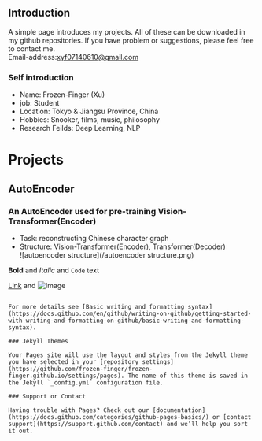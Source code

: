 ## Introduction
A simple page introduces my projects. All of these can be downloaded in my github repositories.
If you have problem or suggestions, please feel free to contact me.<br>
Email-address:<a href="mailto:xyf07140610@gmail.com">xyf07140610@gmail.com</a>

### Self introduction
 - Name: Frozen-Finger (Xu)
 - job: Student
 - Location: Tokyo & Jiangsu Province, China
 - Hobbies: Snooker, films, music, philosophy
 - Research Feilds: Deep Learning, NLP


# Projects

## AutoEncoder
### An AutoEncoder used for pre-training Vision-Transformer(Encoder)

 - Task: reconstructing Chinese character graph
 - Structure: Vision-Transformer(Encoder), Transformer(Decoder)<br>
 ![autoencoder structure](/autoencoder structure.png)

**Bold** and _Italic_ and `Code` text

[Link](url) and ![Image](src)
```

For more details see [Basic writing and formatting syntax](https://docs.github.com/en/github/writing-on-github/getting-started-with-writing-and-formatting-on-github/basic-writing-and-formatting-syntax).

### Jekyll Themes

Your Pages site will use the layout and styles from the Jekyll theme you have selected in your [repository settings](https://github.com/frozen-finger/frozen-finger.github.io/settings/pages). The name of this theme is saved in the Jekyll `_config.yml` configuration file.

### Support or Contact

Having trouble with Pages? Check out our [documentation](https://docs.github.com/categories/github-pages-basics/) or [contact support](https://support.github.com/contact) and we’ll help you sort it out.
